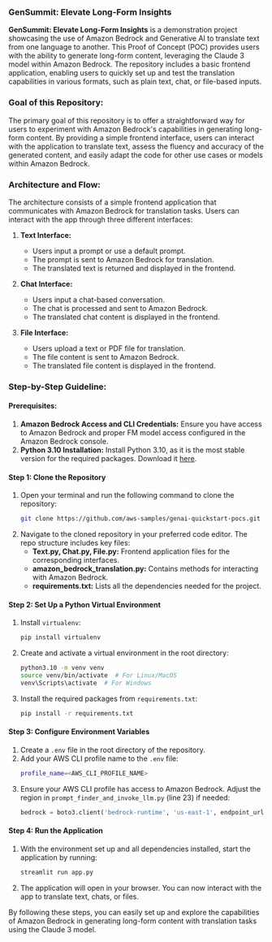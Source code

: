 ### **GenSummit: Elevate Long-Form Insights**

**GenSummit: Elevate Long-Form Insights** is a demonstration project showcasing the use of Amazon Bedrock and Generative AI to translate text from one language to another. This Proof of Concept (POC) provides users with the ability to generate long-form content, leveraging the Claude 3 model within Amazon Bedrock. The repository includes a basic frontend application, enabling users to quickly set up and test the translation capabilities in various formats, such as plain text, chat, or file-based inputs.

### **Goal of this Repository:**

The primary goal of this repository is to offer a straightforward way for users to experiment with Amazon Bedrock's capabilities in generating long-form content. By providing a simple frontend interface, users can interact with the application to translate text, assess the fluency and accuracy of the generated content, and easily adapt the code for other use cases or models within Amazon Bedrock.

### **Architecture and Flow:**

The architecture consists of a simple frontend application that communicates with Amazon Bedrock for translation tasks. Users can interact with the app through three different interfaces:

1. **Text Interface:**
   - Users input a prompt or use a default prompt.
   - The prompt is sent to Amazon Bedrock for translation.
   - The translated text is returned and displayed in the frontend.

2. **Chat Interface:**
   - Users input a chat-based conversation.
   - The chat is processed and sent to Amazon Bedrock.
   - The translated chat content is displayed in the frontend.

3. **File Interface:**
   - Users upload a text or PDF file for translation.
   - The file content is sent to Amazon Bedrock.
   - The translated file content is displayed in the frontend.

### **Step-by-Step Guideline:**

#### **Prerequisites:**
1. **Amazon Bedrock Access and CLI Credentials:** Ensure you have access to Amazon Bedrock and proper FM model access configured in the Amazon Bedrock console.
2. **Python 3.10 Installation:** Install Python 3.10, as it is the most stable version for the required packages. Download it [here](https://www.python.org/downloads/release/python-3100/).

#### **Step 1: Clone the Repository**
1. Open your terminal and run the following command to clone the repository:
   ```bash
   git clone https://github.com/aws-samples/genai-quickstart-pocs.git
   ```
2. Navigate to the cloned repository in your preferred code editor. The repo structure includes key files:
   - **Text.py, Chat.py, File.py:** Frontend application files for the corresponding interfaces.
   - **amazon_bedrock_translation.py:** Contains methods for interacting with Amazon Bedrock.
   - **requirements.txt:** Lists all the dependencies needed for the project.

#### **Step 2: Set Up a Python Virtual Environment**
1. Install `virtualenv`:
   ```bash
   pip install virtualenv
   ```
2. Create and activate a virtual environment in the root directory:
   ```bash
   python3.10 -m venv venv
   source venv/bin/activate  # For Linux/MacOS
   venv\Scripts\activate  # For Windows
   ```
3. Install the required packages from `requirements.txt`:
   ```bash
   pip install -r requirements.txt
   ```

#### **Step 3: Configure Environment Variables**
1. Create a `.env` file in the root directory of the repository.
2. Add your AWS CLI profile name to the `.env` file:
   ```bash
   profile_name=<AWS_CLI_PROFILE_NAME>
   ```
3. Ensure your AWS CLI profile has access to Amazon Bedrock. Adjust the region in `prompt_finder_and_invoke_llm.py` (line 23) if needed:
   ```python
   bedrock = boto3.client('bedrock-runtime', 'us-east-1', endpoint_url='https://bedrock-runtime.us-east-1.amazonaws.com')
   ```

#### **Step 4: Run the Application**
1. With the environment set up and all dependencies installed, start the application by running:
   ```bash
   streamlit run app.py
   ```
2. The application will open in your browser. You can now interact with the app to translate text, chats, or files.

By following these steps, you can easily set up and explore the capabilities of Amazon Bedrock in generating long-form content with translation tasks using the Claude 3 model.

